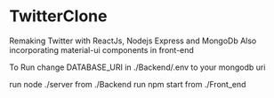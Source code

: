 # TwitterClone
Remaking Twitter with ReactJs, Nodejs Express and MongoDb 
Also incorporating material-ui components in front-end


To Run 
change DATABASE_URI in ./Backend/.env to your mongodb uri

run node ./server from ./Backend
run npm start from ./Front_end

